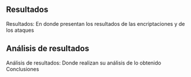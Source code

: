 ## Resultados

Resultados: En donde presentan los resultados de las encriptaciones y de los ataques

## Análisis de resultados

Análisis de resultados: Donde realizan su análisis de lo obtenido
Conclusiones
